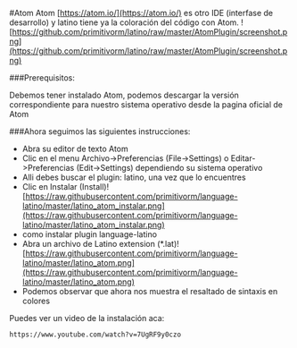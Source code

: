 #Atom
Atom [https://atom.io/](https://atom.io/) es otro IDE (interfase de desarrollo) y latino tiene ya la coloración del código con Atom.
![https://github.com/primitivorm/latino/raw/master/AtomPlugin/screenshot.png](https://github.com/primitivorm/latino/raw/master/AtomPlugin/screenshot.png)

###Prerequisitos:

Debemos tener instalado Atom, podemos descargar la versión correspondiente para nuestro sistema operativo desde la pagina oficial de Atom

###Ahora seguimos las siguientes instrucciones:

* Abra su editor de texto Atom
* Clic en el menu Archivo->Preferencias (File->Settings) o Editar->Preferencias (Edit->Settings) dependiendo su sistema operativo
* Alli debes buscar el plugin: latino, una vez que lo encuentres
* Clic en Instalar (Install)![https://raw.githubusercontent.com/primitivorm/language-latino/master/latino_atom_instalar.png](https://raw.githubusercontent.com/primitivorm/language-latino/master/latino_atom_instalar.png)
* como instalar plugin language-latino
* Abra un archivo de Latino extension (*.lat)![https://raw.githubusercontent.com/primitivorm/language-latino/master/latino_atom.png](https://raw.githubusercontent.com/primitivorm/language-latino/master/latino_atom.png)
* Podemos observar que ahora nos muestra el resaltado de sintaxis en colores


Puedes ver un video de la instalación aca: 

```
https://www.youtube.com/watch?v=7UgRF9y0czo
```




